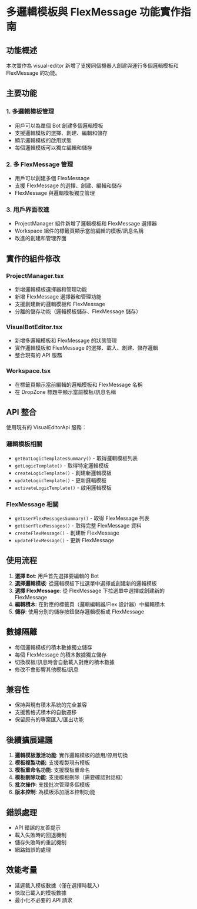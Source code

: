 # 多邏輯模板與 FlexMessage 功能實作指南

## 功能概述

本次實作為 visual-editor 新增了支援同個機器人創建與運行多個邏輯模板和 FlexMessage 的功能。

## 主要功能

### 1. 多邏輯模板管理
- 用戶可以為單個 Bot 創建多個邏輯模板
- 支援邏輯模板的選擇、創建、編輯和儲存
- 顯示邏輯模板的啟用狀態
- 每個邏輯模板可以獨立編輯和儲存

### 2. 多 FlexMessage 管理
- 用戶可以創建多個 FlexMessage
- 支援 FlexMessage 的選擇、創建、編輯和儲存
- FlexMessage 與邏輯模板獨立管理

### 3. 用戶界面改進
- ProjectManager 組件新增了邏輯模板和 FlexMessage 選擇器
- Workspace 組件的標籤頁顯示當前編輯的模板/訊息名稱
- 改進的創建和管理界面

## 實作的組件修改

### ProjectManager.tsx
- 新增邏輯模板選擇器和管理功能
- 新增 FlexMessage 選擇器和管理功能
- 支援創建新的邏輯模板和 FlexMessage
- 分離的儲存功能（邏輯模板儲存、FlexMessage 儲存）

### VisualBotEditor.tsx
- 新增多邏輯模板和 FlexMessage 的狀態管理
- 實作邏輯模板和 FlexMessage 的選擇、載入、創建、儲存邏輯
- 整合現有的 API 服務

### Workspace.tsx
- 在標籤頁顯示當前編輯的邏輯模板和 FlexMessage 名稱
- 在 DropZone 標題中顯示當前模板/訊息名稱

## API 整合

使用現有的 VisualEditorApi 服務：

### 邏輯模板相關
- `getBotLogicTemplatesSummary()` - 取得邏輯模板列表
- `getLogicTemplate()` - 取得特定邏輯模板
- `createLogicTemplate()` - 創建新邏輯模板
- `updateLogicTemplate()` - 更新邏輯模板
- `activateLogicTemplate()` - 啟用邏輯模板

### FlexMessage 相關
- `getUserFlexMessagesSummary()` - 取得 FlexMessage 列表
- `getUserFlexMessages()` - 取得完整 FlexMessage 資料
- `createFlexMessage()` - 創建新 FlexMessage
- `updateFlexMessage()` - 更新 FlexMessage

## 使用流程

1. **選擇 Bot**: 用戶首先選擇要編輯的 Bot
2. **選擇邏輯模板**: 從邏輯模板下拉選單中選擇或創建新的邏輯模板
3. **選擇 FlexMessage**: 從 FlexMessage 下拉選單中選擇或創建新的 FlexMessage
4. **編輯積木**: 在對應的標籤頁（邏輯編輯器/Flex 設計器）中編輯積木
5. **儲存**: 使用分別的儲存按鈕儲存邏輯模板或 FlexMessage

## 數據隔離

- 每個邏輯模板的積木數據獨立儲存
- 每個 FlexMessage 的積木數據獨立儲存
- 切換模板/訊息時會自動載入對應的積木數據
- 修改不會影響其他模板/訊息

## 兼容性

- 保持與現有積木系統的完全兼容
- 支援舊格式積木的自動遷移
- 保留原有的專案匯入/匯出功能

## 後續擴展建議

1. **邏輯模板激活功能**: 實作邏輯模板的啟用/停用切換
2. **模板複製功能**: 支援複製現有模板
3. **模板重命名功能**: 支援模板重命名
4. **模板刪除功能**: 支援模板刪除（需要確認對話框）
5. **批次操作**: 支援批次管理多個模板
6. **版本控制**: 為模板添加版本控制功能

## 錯誤處理

- API 錯誤的友善提示
- 載入失敗時的回退機制
- 儲存失敗時的重試機制
- 網路錯誤的處理

## 效能考量

- 延遲載入模板數據（僅在選擇時載入）
- 快取已載入的模板數據
- 最小化不必要的 API 請求